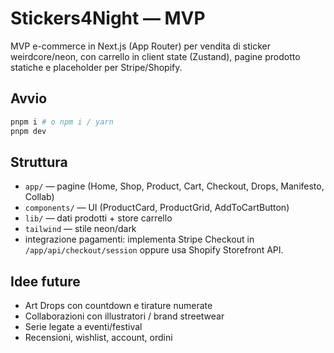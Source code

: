 # Stickers4Night — MVP

MVP e-commerce in Next.js (App Router) per vendita di sticker weirdcore/neon, con carrello in client state (Zustand), pagine prodotto statiche e placeholder per Stripe/Shopify.

## Avvio

```bash
pnpm i # o npm i / yarn
pnpm dev
```

## Struttura
- `app/` — pagine (Home, Shop, Product, Cart, Checkout, Drops, Manifesto, Collab)
- `components/` — UI (ProductCard, ProductGrid, AddToCartButton)
- `lib/` — dati prodotti + store carrello
- `tailwind` — stile neon/dark
- integrazione pagamenti: implementa Stripe Checkout in `/app/api/checkout/session` oppure usa Shopify Storefront API.

## Idee future
- Art Drops con countdown e tirature numerate
- Collaborazioni con illustratori / brand streetwear
- Serie legate a eventi/festival
- Recensioni, wishlist, account, ordini
